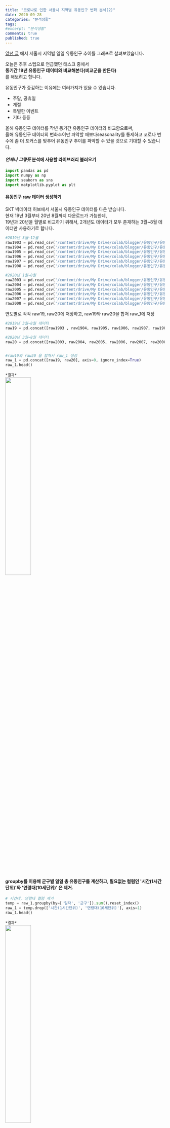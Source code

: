 ```yaml
---
title: "코로나로 인한 서울시 지역별 유동인구 변화 분석(2)"
date: 2020-09-28
categories: "분석생활"
tags: 
#excerpt: "분석생활"
comments: true
published: true
---
```


[앞선 글](https://masunii.github.io/%EB%B6%84%EC%84%9D%EC%83%9D%ED%99%9C/float_people(1)/) 에서 서울시 지역별 일일 유동인구 추이를 그래프로 살펴보았습니다.

오늘은 추후 스텝으로 언급했던 태스크 중에서  
**동기간 19년 유동인구 데이터와 비교해본다(비교군을 만든다)**  
를 해보려고 합니다.  
  
  
유동인구가 증감하는 이유에는 여러가지가 있을 수 있습니다.
* 주말, 공휴일  
* 계절  
* 특별한 이벤트
* 기타 등등

올해 유동인구 데이터를 작년 동기간 유동인구 데이터와 비교함으로써,   
올해 유동인구 데이터의 변화추이만 파악할 때보다seasonality를 통제하고 코로나 변수에 좀 더 포커스를 맞추어 유동인구 추이를 파악할 수 있을 것으로 기대할 수 있습니다.  

#### _언제나 그렇듯_ 분석에 사용할 라이브러리 불러오기  
```python
import pandas as pd
import numpy as np
import seaborn as sns
import matplotlib.pyplot as plt
```
  
#### 유동인구 raw 데이터 생성하기  
SKT 빅데이터 허브에서 서울시 유동인구 데이터를 다운 받습니다.  
현재 19년 3월부터 20년 8월까지 다운로드가 가능한데,  
19년과 20년을 월별로 비교하기 위해서, 2개년도 데이터가 모두 존재하는 3월~8월 데이터만 사용하기로 합니다.  
```python
#2019년 3월~12월
raw1903 = pd.read_csv('/content/drive/My Drive/colab/blogger/유동인구/유동인구_1903.csv')
raw1904 = pd.read_csv('/content/drive/My Drive/colab/blogger/유동인구/유동인구_1904.csv')
raw1905 = pd.read_csv('/content/drive/My Drive/colab/blogger/유동인구/유동인구_1905.csv')
raw1906 = pd.read_csv('/content/drive/My Drive/colab/blogger/유동인구/유동인구_1906.csv')
raw1907 = pd.read_csv('/content/drive/My Drive/colab/blogger/유동인구/유동인구_1907.csv')
raw1908 = pd.read_csv('/content/drive/My Drive/colab/blogger/유동인구/유동인구_1908.csv')

#2020년 1월~8월
raw2003 = pd.read_csv('/content/drive/My Drive/colab/blogger/유동인구/유동인구_2003.csv')
raw2004 = pd.read_csv('/content/drive/My Drive/colab/blogger/유동인구/유동인구_2004.csv')
raw2005 = pd.read_csv('/content/drive/My Drive/colab/blogger/유동인구/유동인구_2005.csv')
raw2006 = pd.read_csv('/content/drive/My Drive/colab/blogger/유동인구/유동인구_2006.csv')
raw2007 = pd.read_csv('/content/drive/My Drive/colab/blogger/유동인구/유동인구_2007.csv')
raw2008 = pd.read_csv('/content/drive/My Drive/colab/blogger/유동인구/유동인구_2008.csv')
```
  
연도별로 각각 raw19, raw20에 저장하고, raw19와 raw20을 합쳐 raw_1에 저장  
```python
#2019년 3월~8월 데이터
raw19 = pd.concat([raw1903 , raw1904, raw1905, raw1906, raw1907, raw1908])

#2020년 3월~8월 데이터
raw20 = pd.concat([raw2003, raw2004, raw2005, raw2006, raw2007, raw2008], axis=0, ignore_index=True)


#raw19와 raw20 을 합쳐서 raw_1 생성
raw_1 = pd.concat([raw19, raw20], axis=0, ignore_index=True)
raw_1.head()
```  
`*결과*`  
<img src = "https://user-images.githubusercontent.com/50826051/95021075-d2c07500-06a9-11eb-8aa3-e455b075cb95.png" width="40%">  
  
#### groupby를 이용해 군구별 일일 총 유동인구를 계산하고, 필요없는 컬럼인 '시간(1시간단위)'와 '연령대(10세단위)' 은 제거.  
```python
# 시간대, 연령대 컬럼 제거
temp = raw_1.groupby(by=['일자', '군구']).sum().reset_index()
raw_1 = temp.drop(['시간(1시간단위)', '연령대(10세단위)'], axis=1)
raw_1.head()
```  
`*결과*`  
<img src = "https://user-images.githubusercontent.com/50826051/95021107-026f7d00-06aa-11eb-9d59-e7d5d4d673fa.png" width="40%">  
  
  
#### 군구별 2019년, 2020년 유동인구 비교 그래프 그리기
일자별 그래프를 그리기 위해 '일자'컬럼의 데이터 타입을 datetime으로 변경하고, 이 컬럼을 활용해 '연도', '월', '일' 컬럼을 생성합니다.  
```python

# '일자'컬럼의 데이터 타입을 datetime으로 변경
raw_1['일자'] = pd.to_datetime(raw_1['일자'], format='%Y%m%d')

# '연도', '월', '일' 컬럼 생성
raw_1['연도'] = raw_1.일자.dt.year
raw_1['월'] = raw_1.일자.dt.month
raw_1['일'] = raw_1.일자.dt.day

raw_1.head()
```
`*결과*`  
<img src = "https://user-images.githubusercontent.com/50826051/95021148-35b20c00-06aa-11eb-9a98-c74e2cb5bd81.png" width="40%">  
  
#### relplot을 이용해, '군구'별 그래프 그리기  
```python
GunGu = raw_1.군구.unique()

for i in GunGu:
  df = raw_1[raw_1.군구 == i]
  sns.relplot(data=df, x='일', y='유동인구수', col='월', hue='연도', kind='line', legend='full', col_wrap=6, height=3, ci=None).fig.suptitle(i)
```
`*결과*`  
<img src = "https://user-images.githubusercontent.com/50826051/95021254-e3251f80-06aa-11eb-8c74-f98108d731ab.png" width="80%">  
<img src = "https://user-images.githubusercontent.com/50826051/95021289-14055480-06ab-11eb-929d-73e132de28c9.png" width="80%">  
<img src = "https://user-images.githubusercontent.com/50826051/95021300-2e3f3280-06ab-11eb-88f1-246f0fef35d9.png" width="80%">  
_스압이 심한 관계로 일부 그래프만 본문에 삽입..(원래는 25개)_  
  
증감을 반복하는 주기는 19년과 20년이 같은데, (주기적으로 감소하는 때가 주말)  
19년의 요일과 20년의 요일이 같지 않기 때문에 그래프가 밀려보이는 것을 감안해야 합니다.  
2019년과 비교해보니, 일부 행정구를 제외하고 대체로 유동인구가 줄어든 것을 볼 수 있었습니다.  
특히 3월, 4월에 눈에 띄게 줄어든 것을 볼 수 있는데, 5~7월에 어느정도 회복되는 모습이며,   
8월 15일 광복절 집회가 있었던 시기를 기점으로 유동인구가 또다시 줄어드는 것을 볼 수 있습니다.  
  
  
#### 행정구별 월평균 유동인구 추이 그래프 그리기  
이번에는 그래프를 좀 간소화하여 월별 유동인구 추이를 파악해보겠습니다.   
```python
# 월평균 유동인구수 구하기
temp = raw_1.groupby(by=['군구', '연도', '월']).mean().reset_index()
raw_1 = temp.drop('일', axis=1)

# 그래프 그리기
raw_1 = raw_1.set_index('군구')

fig, axes = plt.subplots(nrows=5, ncols=5, figsize=(15,15))

for i, f in enumerate(raw_1.index.unique()):
    r = int(i / 5) #행별로 그래프 배치하기
    c = i % 5 #열별로 그래프 배치하기
    df19 = raw_1[(raw_1.index == f) & (raw_1.연도 == 2019)]
    line19 = sns.lineplot(data=df19, x='월', y='유동인구수', label='2019', ax=axes[r][c])
    df20 = raw_1[(raw_1.index == f) & (raw_1.연도 == 2020)]
    line20 = sns.lineplot(data=df20, x='월', y='유동인구수', label='2020', ax=axes[r][c])
    line20.set_ylim(0,1.5e+07)
    line20.set_title(f)

fig.tight_layout()
```
`*결과*`  
<img src = "https://user-images.githubusercontent.com/50826051/95021387-b291b580-06ab-11eb-908f-49a638674a6c.png" width="80%">  
  
그래프를 보니, 2개 그룹으로 행정구를 분류할 수 있을 것 같습니다.  
group1) 19년도 대비 20년도에 유동인구가 감소한 그룹  
-> 강남구, 서초구, 영등포구, 용산구, 종로구, 중구 등...  
group2) 19년도 대비 20년도에 유동인구가 증가한 그룹  
-> 강동구, 노원구, 양천구, 은평구 등...  
  
서울토박이피셜  
**group1**: 상업, 사무지역  
**group2**: 주거지역  
으로 예상이 되는데, 이것이 맞을지 데이터로 한번 살펴보기로 합니다.  
  
#### 군구별 용도별 건축물 개수 비교  
서울시 데이터포털에서 [서울시 건축허가 통계 데이터](https://data.seoul.go.kr/dataList/235/S/2/datasetView.do)를 찾아 다운받습니다.   
```python
GunGu_data = pd.read_csv('/content/drive/My Drive/colab/blogger/유동인구/행정구역정보.txt', engine='python', sep='\t')
temp = GunGu_data[GunGu_data.분류별 == '동수']
GunGu_data = temp[['자치구별', '용도별', '계']]

GunGu_data.head()
```
`*결과*`  
<img src = "https://user-images.githubusercontent.com/50826051/95021444-fe445f00-06ab-11eb-9fca-faf4c06319f3.png" width="40%">  
행정구별 주거용, 상업용 건축물 동수(개수)를 비교해보겠습니다.    
  
#### 행정구별 주거용 건축물 수, 상업용 건축물 수 비교  
```python
# '계' 컬럼 타입을 정수로 변경하기
GunGu_data.계 = [int(x) for x in GunGu_data.계]
GunGu_data = GunGu_data[(GunGu_data.용도별 == '주거용') | (GunGu_data.용도별 == '상업용')]

fig, axes = plt.subplots(nrows=5, ncols=5, figsize=(10,10))

for i, f in enumerate(GunGu_data.자치구별.unique()):
    r = int(i / 5) #행별로 그래프 배치하기
    c = i % 5 #열별로 그래프 배치하기
    line = sns.barplot(data=GunGu_data[GunGu_data.자치구별==f], x='용도별', y='계', ax=axes[r][c])
    # line.set_ylim(0,1.5e+07)
    line.set_title(f)

fig.tight_layout()
```
`*결과*`  
<img src = "https://user-images.githubusercontent.com/50826051/95022477-8168b380-06b2-11eb-8feb-355ae788cfa8.png" width="80%">  
그래프 상으로 대부분의 행정구가 주거용건물 : 상업용건물 비율이 뚜렷하게 차이나는 것을 볼 수 있었습니다.  

**상업용 > 주거용** 이면 **'상업지역'**, **주거용 > 상업용** 이면 **'주거지역'** 으로 행정구 분류  
**상업지역**: 강남구, 강서구, 노원구, 동대문구, 마포구, 서초구, 성동구, 용산구, 영등포구, 종로구, 중구  
**주거지역**: 강동구, 강북구, 광진구, 관악구, 구로구, 금천구, 도봉구, 동작구, 서대문구, 성북구, 송파구, 양천구, 은평구, 중랑구  
  
앞에서 분류한 group1과 group2가 주거/상업지역에 중 어디에 해당되는지 파악해보면,  
토박이피셜이 어느정도 신뢰성이 있다는 것을 확인할 수 있었습니다.😉  
  
  
EDA 결과 정리⭐  
• 대부분의 행정구가 2019년에 비해 2020년에 유동인구가 감소  
• 2019년에 비해 2020년에 **유동인구가 줄어든 행정구는 대부분 '상업지역',**  
• 일부 2020년에 오히려 **유동인구가 늘어난 행정구는 대부분 '주거지역'이었음**  
• 유동인구는 **3,4월에 큰 폭으로 감소, 5~7월에 회복세**를 보이고, **8월 15일부터 다시 감소세**   
  
재택근무, 온라인 수업 등으로 상업/사무 지역을 중심으로 유동인구가 감소한 것으로 생각되며,  
따라서 주거지역보다 상업지역의 상권이 유동인구 감소로 인한 매출 타격을 많이 받았을 것으로 예상됩니다.  
  
  
to be continue...
